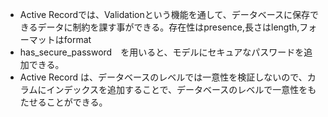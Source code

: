 * Active Recordでは、Validationという機能を通して、データベースに保存できるデータに制約を課す事ができる。存在性はpresence,長さはlength,フォーマットはformat
* has_secure_password　を用いると、モデルにセキュアなパスワードを追加できる。
* Active Record は、データベースのレベルでは一意性を検証しないので、カラムにインデックスを追加することで、データベースのレベルで一意性をもたせることができる。
